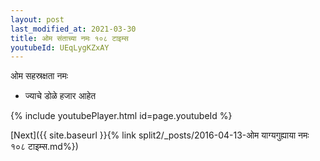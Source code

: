 ```yaml
---
layout: post
last_modified_at: 2021-03-30
title: ओम संताच्या नमः १०८ टाइम्स
youtubeId: UEqLygKZxAY
---
```

 
 
 ओम सहस्रक्षता नमः  
 
 -  ज्याचे डोळे हजार आहेत 
 
  
 
  
 
 
 
 
 
 


{% include youtubePlayer.html id=page.youtubeId %}
 
[Next]({{ site.baseurl }}{% link  split2/_posts/2016-04-13-ओम याग्यगुह्याया नमः १०८ टाइम्स.md%})
 
